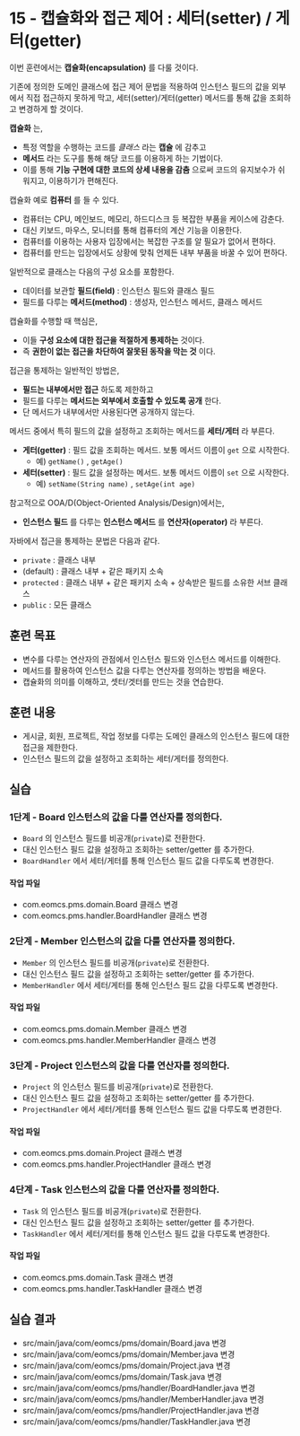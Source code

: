 # 15 - 캡슐화와 접근 제어 : 세터(setter) / 게터(getter)

이번 훈련에서는 **캡슐화(encapsulation)** 를 다룰 것이다.

기존에 정의한 도메인 클래스에 접근 제어 문법을 적용하여
인스턴스 필드의 값을 외부에서 직접 접근하지 못하게 막고,
세터(setter)/게터(getter) 메서드를 통해 값을 조회하고 변경하게 할 것이다.

**캡슐화** 는,

- 특정 역할을 수행하는 코드를 *클래스* 라는 **캡슐** 에 감추고
- **메서드** 라는 도구를 통해 해당 코드를 이용하게 하는 기법이다.
- 이를 통해 **기능 구현에 대한 코드의 상세 내용을 감춤** 으로써 코드의 유지보수가 쉬워지고, 이용하기가 편해진다.

캡슐화 예로 **컴퓨터** 를 들 수 있다.

- 컴퓨터는 CPU, 메인보드, 메모리, 하드디스크 등 복잡한 부품을 케이스에 감춘다.
- 대신 키보드, 마우스, 모니터를 통해 컴퓨터의 계산 기능을 이용한다.
- 컴퓨터를 이용하는 사용자 입장에서는 복잡한 구조를 알 필요가 없어서 편하다.
- 컴퓨터를 만드는 입장에서도 상황에 맞춰 언제든 내부 부품을 바꿀 수 있어 편하다.

일반적으로 클래스는 다음의 구성 요소를 포함한다.

- 데이터를 보관할 **필드(field)** : 인스턴스 필드와 클래스 필드
- 필드를 다루는 **메서드(method)** : 생성자, 인스턴스 메서드, 클래스 메서드

캡슐화를 수행할 때 핵심은,

- 이들 **구성 요소에 대한 접근을 적절하게 통제하는** 것이다.
- 즉 **권한이 없는 접근을 차단하여 잘못된 동작을 막는 것** 이다.

접근을 통제하는 일반적인 방법은,

- **필드는 내부에서만 접근** 하도록 제한하고
- 필드를 다루는 **메서드는 외부에서 호출할 수 있도록 공개** 한다.
- 단 메서드가 내부에서만 사용된다면 공개하지 않는다.

메서드 중에서 특히 필드의 값을 설정하고 조회하는 메서드를 **세터/게터** 라 부른다.

- **게터(getter)** : 필드 값을 조회하는 메서드. 보통 메서드 이름이 `get` 으로 시작한다.
  - 예) `getName()` , `getAge()`
- **세터(setter)** : 필드 값을 설정하는 메서드. 보통 메서드 이름이 `set` 으로 시작한다. 
  - 예) `setName(String name)` , `setAge(int age)`
  
참고적으로 OOA/D(Object-Oriented Analysis/Design)에서는,

- **인스턴스 필드** 를 다루는 **인스턴스 메서드** 를 **연산자(operator)** 라 부른다.

자바에서 접근을 통제하는 문법은 다음과 같다.

- `private` : 클래스 내부
- (default) : 클래스 내부 + 같은 패키지 소속
- `protected` : 클래스 내부 + 같은 패키지 소속 + 상속받은 필드를 소유한 서브 클래스
- `public` : 모든 클래스 


## 훈련 목표

- 변수를 다루는 연산자의 관점에서 인스턴스 필드와 인스턴스 메서드를 이해한다.
- 메서드를 활용하여 인스턴스 값을 다루는 연산자를 정의하는 방법을 배운다.
- 캡슐화의 의미를 이해하고, 셋터/겟터를 만드는 것을 연습한다.

## 훈련 내용

- 게시글, 회원, 프로젝트, 작업 정보를 다루는 도메인 클래스의 인스턴스 필드에 대한 접근을 제한한다.
- 인스턴스 필드의 값을 설정하고 조회하는 세터/게터를 정의한다.  


## 실습

### 1단계 - Board 인스턴스의 값을 다룰 연산자를 정의한다.

- `Board` 의 인스턴스 필드를 비공개(`private`)로 전환한다. 
- 대신 인스턴스 필드 값을 설정하고 조회하는 setter/getter 를 추가한다.
- `BoardHandler` 에서 세터/게터를 통해 인스턴스 필드 값을 다루도록 변경한다.

#### 작업 파일

- com.eomcs.pms.domain.Board 클래스 변경
- com.eomcs.pms.handler.BoardHandler 클래스 변경


### 2단계 - Member 인스턴스의 값을 다룰 연산자를 정의한다.

- `Member` 의 인스턴스 필드를 비공개(`private`)로 전환한다. 
- 대신 인스턴스 필드 값을 설정하고 조회하는 setter/getter 를 추가한다.
- `MemberHandler` 에서 세터/게터를 통해 인스턴스 필드 값을 다루도록 변경한다.

#### 작업 파일

- com.eomcs.pms.domain.Member 클래스 변경
- com.eomcs.pms.handler.MemberHandler 클래스 변경


### 3단계 - Project 인스턴스의 값을 다룰 연산자를 정의한다.

- `Project` 의 인스턴스 필드를 비공개(`private`)로 전환한다. 
- 대신 인스턴스 필드 값을 설정하고 조회하는 setter/getter 를 추가한다.
- `ProjectHandler` 에서 세터/게터를 통해 인스턴스 필드 값을 다루도록 변경한다.

#### 작업 파일

- com.eomcs.pms.domain.Project 클래스 변경
- com.eomcs.pms.handler.ProjectHandler 클래스 변경


### 4단계 - Task 인스턴스의 값을 다룰 연산자를 정의한다.

- `Task` 의 인스턴스 필드를 비공개(`private`)로 전환한다. 
- 대신 인스턴스 필드 값을 설정하고 조회하는 setter/getter 를 추가한다.
- `TaskHandler` 에서 세터/게터를 통해 인스턴스 필드 값을 다루도록 변경한다.

#### 작업 파일

- com.eomcs.pms.domain.Task 클래스 변경
- com.eomcs.pms.handler.TaskHandler 클래스 변경


## 실습 결과

- src/main/java/com/eomcs/pms/domain/Board.java 변경
- src/main/java/com/eomcs/pms/domain/Member.java 변경
- src/main/java/com/eomcs/pms/domain/Project.java 변경
- src/main/java/com/eomcs/pms/domain/Task.java 변경
- src/main/java/com/eomcs/pms/handler/BoardHandler.java 변경
- src/main/java/com/eomcs/pms/handler/MemberHandler.java 변경
- src/main/java/com/eomcs/pms/handler/ProjectHandler.java 변경
- src/main/java/com/eomcs/pms/handler/TaskHandler.java 변경